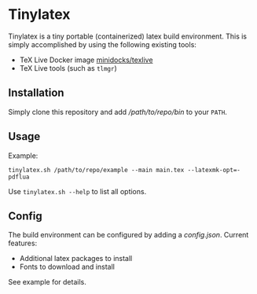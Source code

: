 # Tinylatex

Tinylatex is a tiny portable (containerized) latex build environment. This is simply
accomplished by using the following existing tools:

* TeX Live Docker image [minidocks/texlive](https://github.com/minidocks/texlive)
* TeX Live tools (such as ``tlmgr``)

## Installation
Simply clone this repository and add */path/to/repo/bin* to your ``PATH``.

## Usage
Example:

```shell
tinylatex.sh /path/to/repo/example --main main.tex --latexmk-opt=-pdflua
```

Use ``tinylatex.sh --help`` to list all options.

## Config
The build environment can be configured by adding a *config.json*. Current features:

* Additional latex packages to install
* Fonts to download and install

See example for details.
